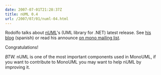 ```yaml
---
date: 2007-07-01T21:28:37Z
title: nUML 0.4
url: /2007/07/01/numl-04.html
---
```


<p>Rodolfo talks about <a href="http://numl.sourceforge.net">nUML</a>'s (UML library for .NET) latest release. See <a href="http://rodolfocampero.blogspot.com/2007/07/numl-04-liberada.html">his blog</a> (spanish) or read his announce <a href="http://lists.ximian.com/pipermail/mono-list/2007-July/035495.html">on mono mailing list</a>.</p>
<p>Congratulations!</p>
<p><em>BTW.</em> nUML is one of the most important components used in MonoUML, if you want to contribute to MonoUML you may want to help nUML by improving it.</p>
